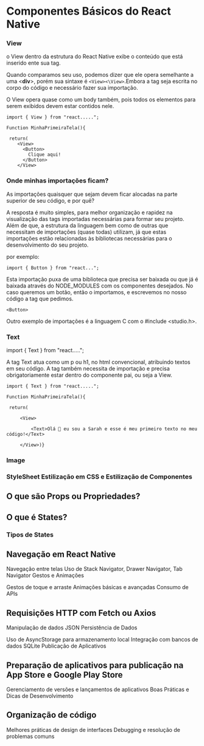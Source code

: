 
# Componentes Básicos do React Native


### View

o View dentro da estrutura do React Native exibe o conteúdo que está inserido ente sua tag. 

Quando comparamos seu uso, podemos dizer que ele opera semelhante a uma <**div**>, porém sua sintaxe é `<View><\View>`.Embora a tag seja escrita no corpo do código e necessário fazer sua importação. 

O View opera quase como um body também, pois todos os elementos para serem exibidos devem estar contidos nele.
```
import { View } from "react.....";

Function MinhaPrimeiraTela(){

 return(
    <View>
      <Button>
        Clique aqui!
      </Button>
    </View>
```


### Onde minhas importações ficam?

As importações quaisquer que sejam devem ficar alocadas na parte superior de seu código, e por quê?

A resposta é muito simples, para melhor organização e rapidez na visualização das tags importadas necessárias para formar seu projeto. Além de que, a estrutura da linguagem bem como de outras que necessitam de importações (quase todas) utilizam, já que estas importações estão relacionadas às bibliotecas necessárias para o desenvolvimento do seu projeto. 

por exemplo: 

`import { Button } from "react...";`

Esta importação puxa de uma biblioteca que precisa ser baixada ou que já é baixada através do NODE_MODULES com os componentes desejados. No caso queremos um botão, então o importamos, e escrevemos no nosso código a tag que pedimos.

`<Button>`

Outro exemplo de importações é a linguagem C com o #include <studio.h>.

### Text

import { Text } from "react....."; 

A tag Text atua como um p ou h1, no html convencional, atribuindo textos em seu código. A tag também necessita de importação e precisa obrigatoriamente estar dentro do componente pai, ou seja a View. 

```
import { Text } from "react....."; 

Function MinhaPrimeiraTela(){

 return(

     <View>

         <Text>Olá 👋 eu sou a Sarah e esse é meu primeiro texto no meu código!</Text>

     </View>)}

```


### Image 


### StyleSheet Estilização em CSS e Estilização de Componentes


## O que são Props ou Propriedades? 

## O que é States? 

### Tipos de States

## Navegação em React Native






Navegação entre telas
Uso de Stack Navigator, Drawer Navigator, Tab Navigator
Gestos e Animações

Gestos de toque e arraste
Animações básicas e avançadas
Consumo de APIs

## Requisições HTTP com Fetch ou Axios
Manipulação de dados JSON
Persistência de Dados

Uso de AsyncStorage para armazenamento local
Integração com bancos de dados SQLite
Publicação de Aplicativos

## Preparação de aplicativos para publicação na App Store e Google Play Store
Gerenciamento de versões e lançamentos de aplicativos
Boas Práticas e Dicas de Desenvolvimento

## Organização de código
Melhores práticas de design de interfaces
Debugging e resolução de problemas comuns
